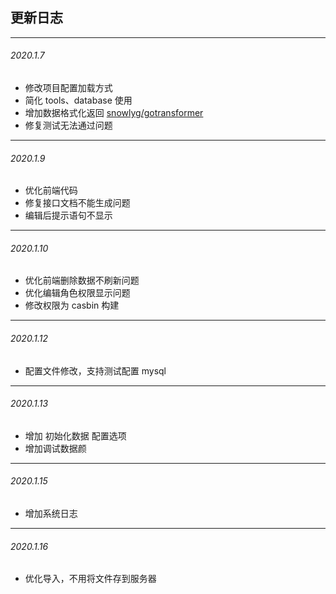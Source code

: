 ## 更新日志
---------------------------------------------

###### 2020.1.7  
- 修改项目配置加载方式
- 简化 tools、database 使用
- 增加数据格式化返回 [snowlyg/gotransformer](https://github.com/snowlyg/gotransformer)
- 修复测试无法通过问题

---------------------------------------------
###### 2020.1.9
- 优化前端代码
- 修复接口文档不能生成问题
- 编辑后提示语句不显示

---------------------------------------------
###### 2020.1.10
- 优化前端删除数据不刷新问题
- 优化编辑角色权限显示问题
- 修改权限为 casbin 构建

---------------------------------------------
###### 2020.1.12
- 配置文件修改，支持测试配置 mysql

---------------------------------------------
###### 2020.1.13
- 增加 初始化数据 配置选项
- 增加调试数据颜

---------------------------------------------
###### 2020.1.15
- 增加系统日志

---------------------------------------------
###### 2020.1.16
- 优化导入，不用将文件存到服务器